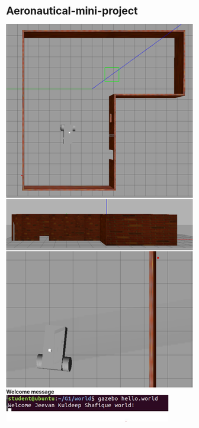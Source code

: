 # Aeronautical-mini-project
![screen1](https://github.com/jeevan516/Aeronautical-mini-project/blob/master/G1/screen1.png?raw=true)
![screen2](https://github.com/jeevan516/Aeronautical-mini-project/blob/master/G1/screen2.png?raw=true)
![screen3](https://github.com/jeevan516/Aeronautical-mini-project/blob/master/G1/screen3.png?raw=true)
**Welcome message**
![screen4](https://github.com/jeevan516/Aeronautical-mini-project/blob/master/G1/screen4.jpg?raw=true)
